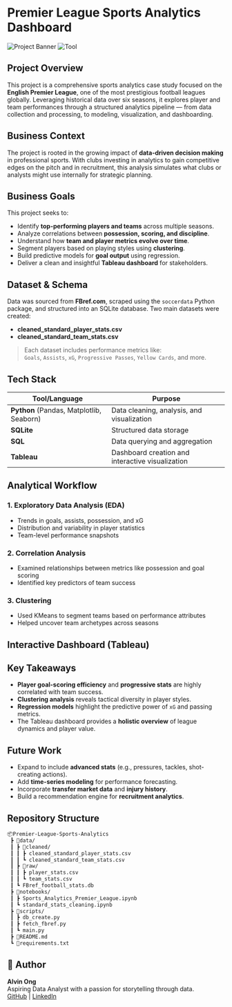 
# Premier League Sports Analytics Dashboard

![Project Banner](https://img.shields.io/badge/Status-Complete-success?style=flat-square)
![Tool](https://img.shields.io/badge/Built%20with-Python%20%7C%20SQL%20%7C%20Tableau-blue?style=flat-square)

## Project Overview

This project is a comprehensive sports analytics case study focused on the **English Premier League**, one of the most prestigious football leagues globally. Leveraging historical data over six seasons, it explores player and team performances through a structured analytics pipeline — from data collection and processing, to modeling, visualization, and dashboarding.

## Business Context

The project is rooted in the growing impact of **data-driven decision making** in professional sports. With clubs investing in analytics to gain competitive edges on the pitch and in recruitment, this analysis simulates what clubs or analysts might use internally for strategic planning.

## Business Goals

This project seeks to:
- Identify **top-performing players and teams** across multiple seasons.
- Analyze correlations between **possession, scoring, and discipline**.
- Understand how **team and player metrics evolve over time**.
- Segment players based on playing styles using **clustering**.
- Build predictive models for **goal output** using regression.
- Deliver a clean and insightful **Tableau dashboard** for stakeholders.

## Dataset & Schema

Data was sourced from **FBref.com**, scraped using the `soccerdata` Python package, and structured into an SQLite database. Two main datasets were created:

- **cleaned_standard_player_stats.csv**
- **cleaned_standard_team_stats.csv**

> Each dataset includes performance metrics like:  
> `Goals`, `Assists`, `xG`, `Progressive Passes`, `Yellow Cards`, and more.

## Tech Stack

| Tool/Language | Purpose |
|---------------|---------|
| **Python** (Pandas, Matplotlib, Seaborn) | Data cleaning, analysis, and visualization |
| **SQLite** | Structured data storage |
| **SQL** | Data querying and aggregation |
| **Tableau** | Dashboard creation and interactive visualization |

## Analytical Workflow

### 1. **Exploratory Data Analysis (EDA)**
- Trends in goals, assists, possession, and xG
- Distribution and variability in player statistics
- Team-level performance snapshots

### 2. **Correlation Analysis**
- Examined relationships between metrics like possession and goal scoring
- Identified key predictors of team success

### 3. **Clustering**
- Used KMeans to segment teams based on performance attributes
- Helped uncover team archetypes across seasons

## Interactive Dashboard (Tableau)



## Key Takeaways

- **Player goal-scoring efficiency** and **progressive stats** are highly correlated with team success.
- **Clustering analysis** reveals tactical diversity in player styles.
- **Regression models** highlight the predictive power of `xG` and passing metrics.
- The Tableau dashboard provides a **holistic overview** of league dynamics and player value.

## Future Work

- Expand to include **advanced stats** (e.g., pressures, tackles, shot-creating actions).
- Add **time-series modeling** for performance forecasting.
- Incorporate **transfer market data** and **injury history**.
- Build a recommendation engine for **recruitment analytics**.

## Repository Structure

```bash
📦Premier-League-Sports-Analytics
 ┣ 📁data/
 ┃ ┣ 📁cleaned/
 ┃ ┃ ┣ cleaned_standard_player_stats.csv
 ┃ ┃ ┗ cleaned_standard_team_stats.csv
 ┃ ┣ 📁raw/
 ┃ ┃ ┣ player_stats.csv
 ┃ ┃ ┗ team_stats.csv
 ┃ ┗ FBref_football_stats.db
 ┣ 📁notebooks/
 ┃ ┣ Sports_Analytics_Premier_League.ipynb
 ┃ ┗ standard_stats_cleaning.ipynb
 ┣ 📁scripts/
 ┃ ┣ db_create.py
 ┃ ┣ fetch_fbref.py
 ┃ ┗ main.py
 ┣ 📄README.md
 ┗ 📄requirements.txt
```

## 🧠 Author

**Alvin Ong**  
Aspiring Data Analyst with a passion for storytelling through data.  
[GitHub](https://github.com/AlvinOng98) | [LinkedIn](https://www.linkedin.com/in/alvinong98/)
